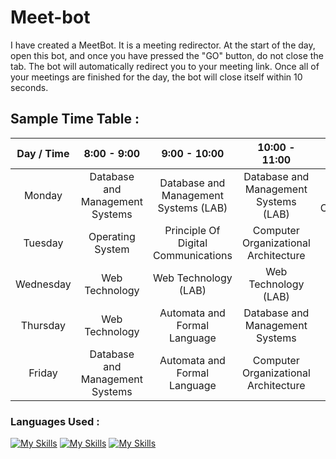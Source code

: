 # Meet-bot

I have created a MeetBot. It is a meeting redirector. At the start of the day, open this bot, and once you have pressed the "GO" button, do not close the tab. The bot will automatically redirect you to your meeting link. Once all of your meetings are finished for the day, the bot will close itself within 10 seconds. 

## Sample Time Table :

| Day / Time |8:00 - 9:00|9:00 - 10:00 | 10:00 - 11:00 | 11:00 - 12:00 | 12:00 - 13:00 | 13:00 - 14:00 | 16:00 - 18:00 | 
| :----------:|:----------:|:-----------:|:-------------: |:-------------:| :-----:| :-------------: |:-------------:| 
| Monday    | Database and Management Systems | Database and Management Systems (LAB) |Database and Management Systems (LAB) | Principle Of Digital Communications     |   Automata and Formal Language |Computer Organizational Architecture | Free      | 
| Tuesday   | Operating System      |   Principle Of Digital Communications |Computer Organizational Architecture | Automata and Formal Language      |    Web Technology |Free |  Free      |
| Wednesday | Web Technology      |   Web Technology (LAB) |Web Technology (LAB) | Operating System      |   Database and Management Systems |Principle Of Digital Communications | Free      |
| Thursday | Web Technology       |    Automata and Formal Language |Database and Management Systems | Computer Organizational Architecture      |    Principle Of Digital Communications|Free | Business Communication     |
| Friday | Database and Management Systems     |    Automata and Formal Language |Computer Organizational Architecture | Operating System     |    Operating System (LAB) |Operating System (LAB) | Free      |

### Languages Used :
[![My Skills](https://skillicons.dev/icons?i=html)](https://www.w3schools.com/html/)
[![My Skills](https://skillicons.dev/icons?i=css)](https://www.w3schools.com/css/)
[![My Skills](https://skillicons.dev/icons?i=js)](https://www.w3schools.com/js/)
